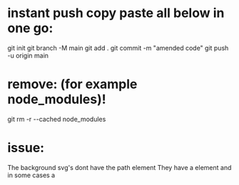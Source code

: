 # instant push copy paste all below in one go:

git init
git branch -M main
git add .
git commit -m "amended code"
git push -u origin main

# remove: (for example node_modules)!

git rm -r --cached node_modules

# issue:

The background svg's dont have the path element
They have a <circle> element and in some cases a <gradient>
